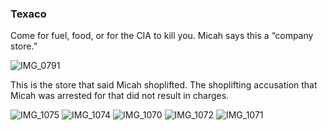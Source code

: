 ### Texaco
Come for fuel, food, or for the CIA to kill you. Micah says this a “company store.”

![IMG_0791](https://github.com/Mission23/Mission23/assets/140252803/832db16c-f3a5-40a9-9a1e-81266bec21fe)

This is the store that said Micah shoplifted. The shoplifting accusation that Micah was arrested for that did not result in charges. 

![IMG_1075](https://github.com/mission23/mission23/assets/140252803/cd13c12b-6e5d-427c-abd1-6938558111b2)
![IMG_1074](https://github.com/mission23/mission23/assets/140252803/b6f1041f-38ba-4d51-8e49-61fa15126843)
![IMG_1070](https://github.com/mission23/mission23/assets/140252803/40b1894f-8e4c-4bd3-871e-a3f50c6f955c)
![IMG_1072](https://github.com/mission23/mission23/assets/140252803/112cc995-b016-42f2-9480-df415c682c25)
![IMG_1071](https://github.com/mission23/mission23/assets/140252803/5e42e41e-26af-41f1-bcef-0050300bf5cb)


